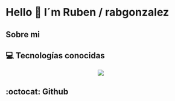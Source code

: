 # Hello 👋 I´m Ruben / rabgonzalez

## Sobre mi

## 💻 Tecnologías conocidas
<p align="center">
  <a href="https://skillicons.dev">
    <img src="https://skillicons.dev/icons?i=git,bash,bootstrap,css,github,html,js,laravel,mongodb&perline=2" />
  </a>
</p>
<!-- <img src="https://img.shields.io/badge/Java-ED8B00?style=for-the-badge&logo=openjdk&logoColor=white"> -->

## :octocat: Github
